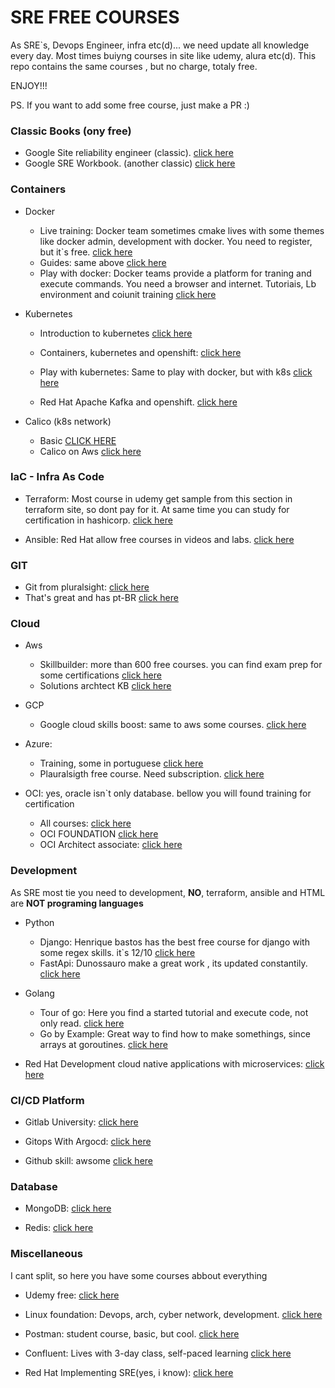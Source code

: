 # SRE FREE COURSES


As SRE`s, Devops Engineer, infra etc(d)... we need update all knowledge every day. Most times buiyng courses in site like udemy, alura etc(d). This repo contains the same courses , but no charge, totaly free.

ENJOY!!!

PS. If you want to add some free course, just make a PR   :)

### Classic Books (ony free)
- Google Site reliability engineer (classic). [click here](https://sre.google/sre-book/table-of-contents/)
- Google SRE Workbook. (another classic) [click here](https://sre.google/workbook/table-of-contents/)


### Containers

- Docker 
    - Live training: Docker team sometimes cmake lives with some themes like docker admin, development with docker. You need to register, but it`s free.
    [click here](https://www.docker.com/resources/trainings/)
    - Guides: same above [click here](https://docs.docker.com/guides/)
    - Play with docker: Docker teams provide a platform for traning and execute commands. You need a browser and internet. Tutoriais, Lb environment and coiunit training [click here](https://www.docker.com/play-with-docker/)

- Kubernetes 
    - Introduction to kubernetes [click here](https://kubernetes.io/training/)
    - Containers, kubernetes and openshift: [click here](https://www.redhat.com/en/services/training/do080-deploying-containerized-applications-technical-overview)

    - Play with kubernetes: Same to play with docker, but with k8s [click here](https://labs.play-with-k8s.com/)
    - Red Hat Apache Kafka and openshift. [click here](https://www.redhat.com/en/services/training/ad082-event-driven-architecture-apache-kafka-red-hat-openshift-application-services-technical-overview)

- Calico (k8s network)
    - Basic [CLICK HERE](https://academy.tigera.io/course/certified-calico-operator-level-1/)
    - Calico on Aws [click here](https://academy.tigera.io/course/certified-calico-operator-aws-expert/)


### IaC - Infra As Code

- Terraform: Most course in udemy get sample from this section in terraform site, so dont pay for it. At same time you can study for certification in hashicorp. [click here](https://developer.hashicorp.com/terraform/tutorials/certification-003/associate-study-003)

- Ansible: Red Hat allow free courses in videos and labs. [click here](https://www.redhat.com/pt-br/topics/automation/learning-ansible-tutorial?sc_cid=RHCTL0250000441004&gad_source=1&gclid=Cj0KCQjwhYS_BhD2ARIsAJTMMQaU-D9VxAXth8uBYkB7Y24XaYyJoifEbCEFhOrAXPw3TDa3UYPTWAIaAjOgEALw_wcB)


### GIT

- Git from pluralsight: [click here](https://www.pluralsight.com/courses/code-school-git-real)
- That's great and has pt-BR [click here](https://learngitbranching.js.org/?locale=pt_BR)

### Cloud

- Aws
    - Skillbuilder: more than 600 free courses. you can find exam prep for some certifications [click here](https://explore.skillbuilder.aws/learn?cta=free)
    - Solutions archtect KB [click here](https://explore.skillbuilder.aws/learn/learning-plans/1044/solutions-architect-knowledge-badge-readiness-path)

- GCP
    - Google cloud skills boost: same to aws some courses. [click here](https://www.cloudskillsboost.google/?utm_source=cgc&utm_medium=website&utm_campaign=evergreen)

- Azure: 
    - Training, some in portuguese [click here](https://learn.microsoft.com/en-us/training/browse/?products=azure&resource_type=course)
    - Plauralsigth free course. Need subscription. [click here](https://www.pluralsight.com/partners/microsoft/azure)

- OCI: yes, oracle isn`t only database. bellow you will found training for certification
    - All courses: [click here](https://www.oracle.com/education/training/oracle-cloud-infrastructure/)
    - OCI FOUNDATION [click here](https://mylearn.oracle.com/ou/learning-path/become-an-oci-foundations-associate-2025/148056)
    - OCI Architect associate: [click here](https://mylearn.oracle.com/ou/learning-path/become-an-oci-architect-associate-2025/147631)

### Development 
As SRE most tie you need to development, **NO**, terraform, ansible and HTML are **NOT programing languages**

- Python
    - Django: Henrique bastos has the best free course for django with some regex skills. it`s 12/10 [click here](https://www.youtube.com/watch?v=uMNmrhHPkfQ&list=PLeKXYyZCJHxczQsE7L5H9RXTcNFjx3U55)
    - FastApi: Dunossauro make a great work , its updated constantily. [click here](https://fastapidozero.dunossauro.com/)

- Golang
    - Tour of go: Here you find a started tutorial and execute code, not only read. [click here](https://go.dev/tour/welcome/1)
    - Go by Example: Great way to find how to make somethings, since arrays at goroutines. [click here](https://gobyexample.com/)

- Red Hat Development cloud native applications with microservices: [click here](https://www.redhat.com/en/services/training/do092-developing-cloud-native-applications-microservices-architectures)

### CI/CD Platform

- Gitlab University: [click here](https://university.gitlab.com/)
- Gitops With Argocd: [click here](https://academy.akuity.io/courses/gitops-argocd-intro)

- Github skill: awsome [click here](https://skills.github.com/)

### Database
- MongoDB: [click here](https://learn.mongodb.com/catalog)

- Redis: [click here](https://university.redis.io/academy)

### Miscellaneous
I cant split, so here you have some courses abbout everything

- Udemy free: [click here](https://www.udemy.com/courses/free/)

- Linux foundation: Devops, arch, cyber network, development. [click here](https://training.linuxfoundation.org/resources/)

- Postman: student course, basic, but cool. [click here](https://academy.postman.com/path/postman-api-fundamentals-student-expert)

- Confluent: Lives with 3-day class, self-paced learning [click here](https://cloud.contentraven.com/confluent/content)

- Red Hat Implementing SRE(yes, i know): [click here](https://www.redhat.com/en/services/training/transitional-approach-implementing-pragmatic-site-reliability-engineering-sre-technical-overview)